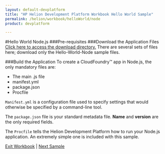 ```yaml
---
layout: default-devplatform
title: "HP Helion Development Platform Workbook Hello World Sample"
permalink: /helion/workbook/helloWorld/node
product: devplatform

---
```


#Hello World Node.js
###Pre-requisites
###Download the Application Files
[Click here to access the download directory.](https://gitlab.gozer.hpcloud.net/developer-experience/sampleapps) There are several sets of files here; download only the Hello-World-Node sample files.

###Build the Application
To create a CloudFoundry&trade; app in Node.js, the only mandatory files are:

* The main .js file
* manifest.yml
* package.json
* Procfile 

`Manifest.yml` is a configuration file used to specify settings that would otherwise be specified by a command-line tool. 

The `package.json` file is your standard metadata file. **Name** and **version** are the only required fields. 

The `Procfile` tells the Helion Development Platform how to run your Node.js application. An extremely simple one is included with this sample.





[Exit Workbook](/helion/devplatform/) | [Next Sample](/helion/workbook/database/) 